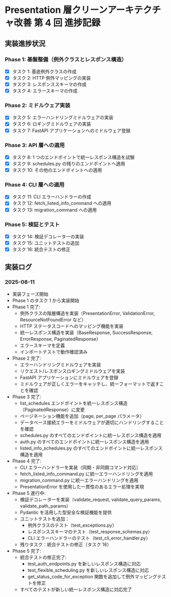 # Presentation 層クリーンアーキテクチャ改善 第 4 回 進捗記録

## 実装進捗状況

### Phase 1: 基盤整備（例外クラスとレスポンス構造）
- [x] タスク 1: 基底例外クラスの作成
- [x] タスク 2: HTTP 例外マッピングの実装
- [x] タスク 3: レスポンススキーマの作成
- [x] タスク 4: エラースキーマの作成

### Phase 2: ミドルウェア実装
- [x] タスク 5: エラーハンドリングミドルウェアの実装
- [x] タスク 6: ロギングミドルウェアの実装
- [x] タスク 7: FastAPI アプリケーションへのミドルウェア登録

### Phase 3: API 層への適用
- [x] タスク 8: 1 つのエンドポイントで統一レスポンス構造を試験
- [x] タスク 9: schedules.py の残りのエンドポイントへ適用
- [x] タスク 10: その他のエンドポイントへの適用

### Phase 4: CLI 層への適用
- [x] タスク 11: CLI エラーハンドラーの作成
- [x] タスク 12: fetch_listed_info_command への適用
- [x] タスク 13: migration_command への適用

### Phase 5: 検証とテスト
- [x] タスク 14: 検証デコレーターの実装
- [x] タスク 15: ユニットテストの追加
- [x] タスク 16: 統合テストの修正

## 実装ログ

### 2025-08-11
- 実装フェーズ開始
- Phase 1 のタスク 1 から実装開始
- Phase 1 完了:
  - 例外クラスの階層構造を実装（PresentationError, ValidationError, ResourceNotFoundError など）
  - HTTP ステータスコードへのマッピング機能を実装
  - 統一レスポンス構造を実装（BaseResponse, SuccessResponse, ErrorResponse, PaginatedResponse）
  - エラースキーマを定義
  - インポートテストで動作確認済み
- Phase 2 完了:
  - エラーハンドリングミドルウェアを実装
  - リクエスト/レスポンスロギングミドルウェアを実装
  - FastAPI アプリケーションにミドルウェアを登録
  - ミドルウェアが正しくエラーをキャッチし、統一フォーマットで返すことを確認
- Phase 3 完了:
  - list_schedules エンドポイントを統一レスポンス構造（PaginatedResponse）に変更
  - ページネーション機能を追加（page, per_page パラメータ）
  - データベース接続エラーをミドルウェアが適切にハンドリングすることを確認
  - schedules.py のすべてのエンドポイントに統一レスポンス構造を適用
  - auth.py のすべてのエンドポイントに統一レスポンス構造を適用
  - listed_info_schedules.py のすべてのエンドポイントに統一レスポンス構造を適用
- Phase 4 完了:
  - CLI エラーハンドラーを実装（同期・非同期コマンド対応）
  - fetch_listed_info_command.py に統一エラーハンドリングを適用
  - migration_command.py に統一エラーハンドリングを適用
  - PresentationError を使用した一貫性のあるエラー処理を実現
- Phase 5 進行中:
  - 検証デコレーターを実装（validate_request, validate_query_params, validate_path_params）
  - Pydantic を活用した型安全な検証機能を提供
  - ユニットテストを追加：
    - 例外クラスのテスト（test_exceptions.py）
    - レスポンススキーマのテスト（test_response_schemas.py）
    - CLI エラーハンドラーのテスト（test_cli_error_handler.py）
  - 残りタスク：統合テストの修正（タスク 16）
- Phase 5 完了:
  - 統合テストの修正完了:
    - test_auth_endpoints.py を新しいレスポンス構造に対応
    - test_flexible_scheduling.py を新しいレスポンス構造に対応
    - get_status_code_for_exception 関数を追加して例外マッピングテストを修正
  - すべてのテストが新しい統一レスポンス構造に対応完了